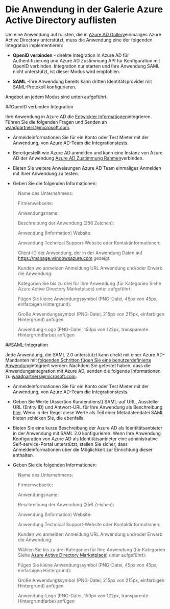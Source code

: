 <properties
   pageTitle="Die Anwendung in der Galerie Azure Active Directory auflisten"
   description="Wie eine Anwendung, die einmaliges Anmelden in der Galerie Azure Active Directory unterstützt | Microsoft Azure"
   services="active-directory"
   documentationCenter="dev-center-name"
   authors="bryanla"
   manager="mbaldwin"
   editor=""/>

<tags
   ms.service="active-directory"
   ms.devlang="na"
   ms.topic="article"
   ms.tgt_pltfrm="na"
   ms.workload="identity"
   ms.date="09/16/2016"
   ms.author="mbaldwin"/>


# <a name="listing-your-application-in-the-azure-active-directory-application-gallery"></a>Die Anwendung in der Galerie Azure Active Directory auflisten

Um eine Anwendung aufzulisten, die in [Azure AD Gallery](https://azure.microsoft.com/marketplace/active-directory/all/)einmaliges Azure Active Directory unterstützt, muss die Anwendung eine der folgenden Integration implementieren:

* **OpenID verbinden** - direkte Integration in Azure AD für Authentifizierung und Azure AD Zustimmung API für Konfiguration mit OpenID verbinden. Integration nur starten und Ihre Anwendung SAML nicht unterstützt, ist dieser Modus wird empfohlen.

* **SAML** -Ihre Anwendung bereits kann dritten Identitätsprovider mit SAML-Protokoll konfigurieren.

Angebot an jedem Modus sind unten aufgeführt.

##<a name="openid-connect-integration"></a>OpenID verbinden Integration

Ihre Anwendung in Azure AD die [Entwickler Informationen](active-directory-authentication-scenarios.md)integrieren. Führen Sie die folgenden Fragen und Senden an waadpartners@microsoft.com.

* Anmeldeinformationen Sie für ein Konto oder Test Mieter mit der Anwendung, von Azure AD-Team die Integrationstests.  

* Bereitgestellt wie Azure AD anmelden und kann eine Instanz von Azure AD der Anwendung [Azure AD Zustimmung Rahmen](active-directory-integrating-applications.md#overview-of-the-consent-framework)verbinden. 

* Bieten Sie weitere Anweisungen Azure AD Team einmaliges Anmelden mit Ihrer Anwendung zu testen. 

* Geben Sie die folgenden Informationen:

> Name des Unternehmens:
> 
> Firmenwebseite:
> 
> Anwendungsname:
> 
> Beschreibung der Anwendung (256 Zeichen):
> 
> Anwendung (Information) Website:
> 
> Anwendung Technical Support-Website oder Kontaktinformationen:
> 
> Client-ID der Anwendung, der in der Anwendung Daten auf https://manage.windowsazure.com gezeigt:
> 
> Kunden wo anmelden Anmeldung URL Anwendung und/oder Erwerb die Anwendung:
> 
> Kategorien Sie bis zu drei für Ihre Anwendung (für Kategorien Siehe Azure Active Directory Marketplace) unter aufgeführt:
> 
> Fügen Sie kleine Anwendungssymbol (PNG-Datei, 45px von 45px, einfarbigen Hintergrund):
> 
> Große Anwendungssymbol (PNG-Datei, 215px von 215px, einfarbigen Hintergrund) anfügen
> 
> Anwendung-Logo (PNG-Datei, 150px von 122px, transparente Hintergrundfarbe) anfügen

##<a name="saml-integration"></a>SAML-Integration

Jede Anwendung, die SAML 2.0 unterstützt kann direkt mit einer Azure AD-Mandanten mit [folgenden Schritten fügen Sie eine benutzerdefinierte Anwendung](active-directory-saas-custom-apps.md)integriert werden. Nachdem Sie getestet haben, dass die Anwendungsintegration mit Azure AD, senden die folgende Informationen zu <waadpartners@microsoft.com>.

* Anmeldeinformationen Sie für ein Konto oder Test Mieter mit der Anwendung, von Azure AD-Team die Integrationstests.  

* Geben Sie Werte (Assertion Kundendienst) SAML-auf URL, Aussteller URL (Entity ID) und Antwort-URL für Ihre Anwendung als Beschreibung [hier](active-directory-saas-custom-apps.md). Wenn in der Regel diese Werte als Teil einer Metadatendatei SAML bieten schicken Sie, die ebenfalls.

* Bieten Sie eine kurze Beschreibung der Azure AD als Identitätsanbieter in der Anwendung mit SAML 2.0 konfigurieren. Wenn Ihre Anwendung Konfiguration von Azure AD als Identitätsanbieter eine administrative Self-service-Portal unterstützt, stellen Sie sicher, dass Anmeldeinformationen über die Möglichkeit zur Einrichtung dieser enthalten.

* Geben Sie die folgenden Informationen:

> Name des Unternehmens:
> 
> Firmenwebseite:
> 
> Anwendungsname:
> 
> Beschreibung der Anwendung (256 Zeichen):
> 
> Anwendung (Information) Website:
> 
> Anwendung Technical Support-Website oder Kontaktinformationen:
> 
> Kunden wo anmelden Anmeldung URL Anwendung und/oder Erwerb die Anwendung:
> 
> Wählen Sie bis zu drei Kategorien für Ihre Anwendung (für Kategorien Siehe [Azure Active Directory Marketplace](https://azure.microsoft.com/marketplace/active-directory/)) unter aufgeführt):
> 
> Fügen Sie kleine Anwendungssymbol (PNG-Datei, 45px von 45px, einfarbigen Hintergrund):
> 
> Große Anwendungssymbol (PNG-Datei, 215px von 215px, einfarbigen Hintergrund) anfügen
> 
> Anwendung-Logo (PNG-Datei, 150px von 122px, transparente Hintergrundfarbe) anfügen
